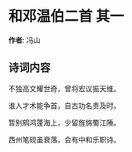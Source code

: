 # 和邓温伯二首  其一

**作者**: 冯山

## 诗词内容

不独高文耀世奇，曾将宏议振天维。

谁人才术能争首，自古功名贵及时。

暂别鹓鸿蓬海上，少留旌旆蜀江陲。

西州笔砚虽衰落，会有中和乐职诗。


